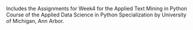 
Includes the Assignments for Week4 for the Applied Text Mining in Python Course of the Applied Data Science in Python Specialization by University of Michigan, Ann Arbor.
